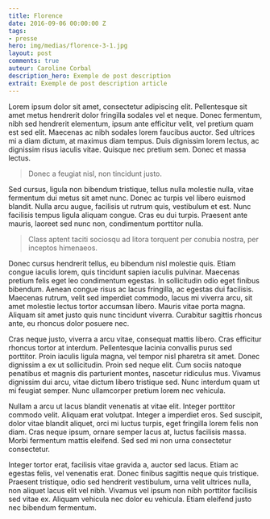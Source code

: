 ```yaml
---
title: Florence
date: 2016-09-06 00:00:00 Z
tags:
- presse
hero: img/medias/florence-3-1.jpg
layout: post
comments: true
auteur: Caroline Corbal
description_hero: Exemple de post description
extrait: Exemple de post description article
---
```


Lorem ipsum dolor sit amet, consectetur adipiscing elit. Pellentesque sit amet metus hendrerit dolor fringilla sodales vel et neque. Donec fermentum, nibh sed hendrerit elementum, ipsum ante efficitur velit, vel pretium quam est sed elit. Maecenas ac nibh sodales lorem faucibus auctor. Sed ultrices mi a diam dictum, at maximus diam tempus. Duis dignissim lorem lectus, ac dignissim risus iaculis vitae. Quisque nec pretium sem. Donec et massa lectus. 

> Donec a feugiat nisl, non tincidunt justo.

Sed cursus, ligula non bibendum tristique, tellus nulla molestie nulla, vitae fermentum dui metus sit amet nunc. Donec ac turpis vel libero euismod blandit. Nulla arcu augue, facilisis ut rutrum quis, vestibulum et est. Nunc facilisis tempus ligula aliquam congue. Cras eu dui turpis. Praesent ante mauris, laoreet sed nunc non, condimentum porttitor nulla.

> Class aptent taciti sociosqu ad litora torquent per conubia nostra, per inceptos himenaeos. 

Donec cursus hendrerit tellus, eu bibendum nisl molestie quis. Etiam congue iaculis lorem, quis tincidunt sapien iaculis pulvinar. Maecenas pretium felis eget leo condimentum egestas. In sollicitudin odio eget finibus bibendum. Aenean congue risus ac lacus fringilla, ac egestas dui facilisis. Maecenas rutrum, velit sed imperdiet commodo, lacus mi viverra arcu, sit amet molestie lectus tortor accumsan libero. Mauris vitae porta magna. Aliquam sit amet justo quis nunc tincidunt viverra. Curabitur sagittis rhoncus ante, eu rhoncus dolor posuere nec.

Cras neque justo, viverra a arcu vitae, consequat mattis libero. Cras efficitur rhoncus tortor at interdum. Pellentesque lacinia convallis purus sed porttitor. Proin iaculis ligula magna, vel tempor nisl pharetra sit amet. Donec dignissim a ex ut sollicitudin. Proin sed neque elit. Cum sociis natoque penatibus et magnis dis parturient montes, nascetur ridiculus mus. Vivamus dignissim dui arcu, vitae dictum libero tristique sed. Nunc interdum quam ut mi feugiat semper. Nunc ullamcorper pretium lorem nec vehicula.

Nullam a arcu ut lacus blandit venenatis at vitae elit. Integer porttitor commodo velit. Aliquam erat volutpat. Integer a imperdiet eros. Sed suscipit, dolor vitae blandit aliquet, orci mi luctus turpis, eget fringilla lorem felis non diam. Cras neque ipsum, ornare semper lacus at, luctus facilisis massa. Morbi fermentum mattis eleifend. Sed sed mi non urna consectetur consectetur.

Integer tortor erat, facilisis vitae gravida a, auctor sed lacus. Etiam ac egestas felis, vel venenatis erat. Donec finibus sagittis neque quis tristique. Praesent tristique, odio sed hendrerit vestibulum, urna velit ultrices nulla, non aliquet lacus elit vel nibh. Vivamus vel ipsum non nibh porttitor facilisis sed vitae ex. Aliquam vehicula nec dolor eu vehicula. Etiam eleifend justo nec bibendum fermentum.
